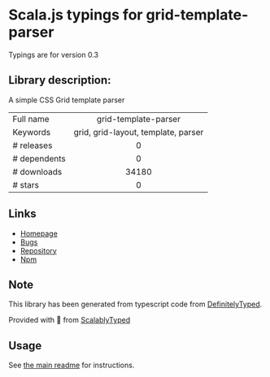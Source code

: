 
# Scala.js typings for grid-template-parser

Typings are for version 0.3

## Library description:
A simple CSS Grid template parser

|                    |                 |
| ------------------ | :-------------: |
| Full name          | grid-template-parser |
| Keywords           | grid, grid-layout, template, parser |
| # releases         | 0 |
| # dependents       | 0 |
| # downloads        | 34180 |
| # stars            | 0 |

## Links
- [Homepage](https://github.com/anthonydugois/grid-template-parser#readme)
- [Bugs](https://github.com/anthonydugois/grid-template-parser/issues)
- [Repository](https://github.com/anthonydugois/grid-template-parser)
- [Npm](https://www.npmjs.com/package/grid-template-parser)
    


## Note
This library has been generated from typescript code from [DefinitelyTyped](https://definitelytyped.org).

Provided with :purple_heart: from [ScalablyTyped](https://github.com/oyvindberg/ScalablyTyped)

## Usage
See [the main readme](../../readme.md) for instructions.


